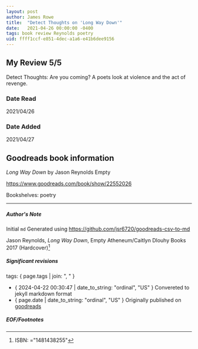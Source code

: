 ```yaml
---
layout: post
author: James Rowe
title:  "Detect Thoughts on 'Long Way Down'"
date:   2021-04-26 00:00:00 -0400
tags: book review Reynolds poetry
uid: ffff1ccf-e851-4dec-a1a6-e41b6dee9156
---
```


<!-- highly dependent on how you personally use jekyll templates, and how you want this to show up -->

## My Review 5/5

Detect Thoughts: Are you coming? A poets look at violence and the act of revenge.

### Date Read
2021/04/26

### Date Added
2021/04/27

## Goodreads book information

*Long Way Down* by Jason Reynolds
Empty

https://www.goodreads.com/book/show/22552026

Bookshelves: poetry

---

##### Author's Note

Initial `md` Generated using https://github.com/jsr6720/goodreads-csv-to-md

Jason Reynolds, *Long Way Down*, Empty Atheneum/Caitlyn Dlouhy Books 2017 (Hardcover)[^1]

##### Significant revisions

tags: { page.tags | join: ", " } <!-- todo move this somewhere -->

- { 2024-04-22 00:30:47 | date_to_string: "ordinal", "US" } Convereted to jekyll markdown format 
- { page.date | date_to_string: "ordinal", "US" } Originally published on [goodreads](https://www.goodreads.com)

##### EOF/Footnotes

[^1]: ISBN: ="1481438255"